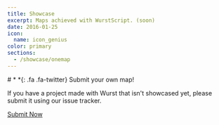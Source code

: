 ```yaml
---
title: Showcase
excerpt: Maps achieved with WurstScript. (soon)
date: 2016-01-25
icon:
  name: icon_genius
color: primary
sections:
  - /showcase/onemap
---
```


<div class="jumbotron">
# *&nbsp;*{: .fa .fa-twitter} Submit your own map!

If you have a project made with Wurst that isn't showcased yet,
please submit it using our issue tracker.

[Submit Now](https://github.com)
</div>
